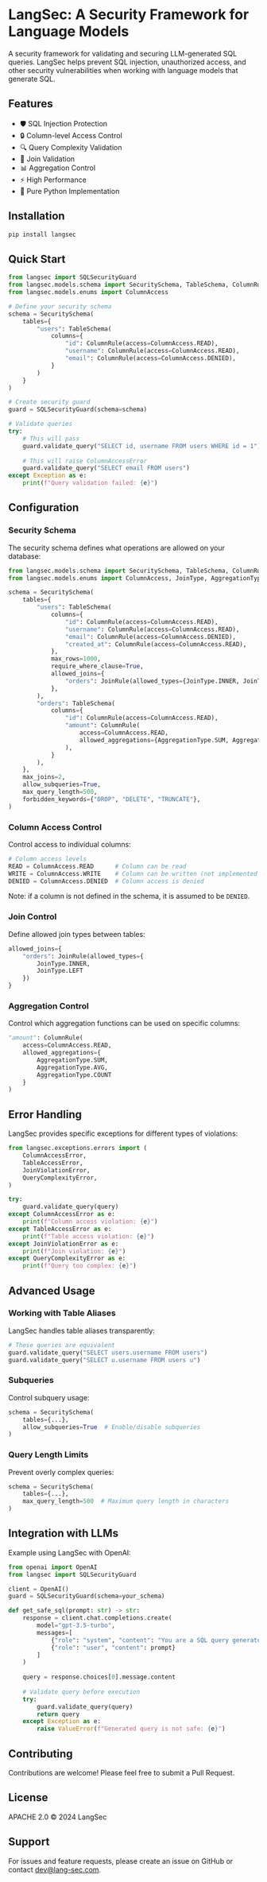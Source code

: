 # LangSec: A Security Framework for Language Models
A security framework for validating and securing LLM-generated SQL queries. LangSec helps prevent SQL injection, unauthorized access, and other security vulnerabilities when working with language models that generate SQL.

## Features

- 🛡️ SQL Injection Protection
- 🔒 Column-level Access Control
- 🔍 Query Complexity Validation
- 🤝 Join Validation
- 📊 Aggregation Control
- ⚡ High Performance
- 🐍 Pure Python Implementation

## Installation

```bash
pip install langsec
```

## Quick Start

```python
from langsec import SQLSecurityGuard
from langsec.models.schema import SecuritySchema, TableSchema, ColumnRule
from langsec.models.enums import ColumnAccess

# Define your security schema
schema = SecuritySchema(
    tables={
        "users": TableSchema(
            columns={
                "id": ColumnRule(access=ColumnAccess.READ),
                "username": ColumnRule(access=ColumnAccess.READ),
                "email": ColumnRule(access=ColumnAccess.DENIED),
            }
        )
    }
)

# Create security guard
guard = SQLSecurityGuard(schema=schema)

# Validate queries
try:
    # This will pass
    guard.validate_query("SELECT id, username FROM users WHERE id = 1")
    
    # This will raise ColumnAccessError
    guard.validate_query("SELECT email FROM users")
except Exception as e:
    print(f"Query validation failed: {e}")
```

## Configuration

### Security Schema

The security schema defines what operations are allowed on your database:

```python
from langsec.models.schema import SecuritySchema, TableSchema, ColumnRule, JoinRule
from langsec.models.enums import ColumnAccess, JoinType, AggregationType

schema = SecuritySchema(
    tables={
        "users": TableSchema(
            columns={
                "id": ColumnRule(access=ColumnAccess.READ),
                "username": ColumnRule(access=ColumnAccess.READ),
                "email": ColumnRule(access=ColumnAccess.DENIED),
                "created_at": ColumnRule(access=ColumnAccess.READ),
            },
            max_rows=1000,
            require_where_clause=True,
            allowed_joins={
                "orders": JoinRule(allowed_types={JoinType.INNER, JoinType.LEFT})
            },
        ),
        "orders": TableSchema(
            columns={
                "id": ColumnRule(access=ColumnAccess.READ),
                "amount": ColumnRule(
                    access=ColumnAccess.READ,
                    allowed_aggregations={AggregationType.SUM, AggregationType.AVG},
                ),
            }
        ),
    },
    max_joins=2,
    allow_subqueries=True,
    max_query_length=500,
    forbidden_keywords={"DROP", "DELETE", "TRUNCATE"},
)
```

### Column Access Control

Control access to individual columns:

```python
# Column access levels
READ = ColumnAccess.READ      # Column can be read
WRITE = ColumnAccess.WRITE    # Column can be written (not implemented yet)
DENIED = ColumnAccess.DENIED  # Column access is denied
```

Note: if a column is not defined in the schema, it is assumed to be `DENIED`.

### Join Control

Define allowed join types between tables:

```python
allowed_joins={
    "orders": JoinRule(allowed_types={
        JoinType.INNER, 
        JoinType.LEFT
    })
}
```

### Aggregation Control

Control which aggregation functions can be used on specific columns:

```python
"amount": ColumnRule(
    access=ColumnAccess.READ,
    allowed_aggregations={
        AggregationType.SUM,
        AggregationType.AVG,
        AggregationType.COUNT
    }
)
```

## Error Handling

LangSec provides specific exceptions for different types of violations:

```python
from langsec.exceptions.errors import (
    ColumnAccessError,
    TableAccessError,
    JoinViolationError,
    QueryComplexityError,
)

try:
    guard.validate_query(query)
except ColumnAccessError as e:
    print(f"Column access violation: {e}")
except TableAccessError as e:
    print(f"Table access violation: {e}")
except JoinViolationError as e:
    print(f"Join violation: {e}")
except QueryComplexityError as e:
    print(f"Query too complex: {e}")
```

## Advanced Usage

### Working with Table Aliases

LangSec handles table aliases transparently:

```python
# These queries are equivalent
guard.validate_query("SELECT users.username FROM users")
guard.validate_query("SELECT u.username FROM users u")
```

### Subqueries

Control subquery usage:

```python
schema = SecuritySchema(
    tables={...},
    allow_subqueries=True  # Enable/disable subqueries
)
```

### Query Length Limits

Prevent overly complex queries:

```python
schema = SecuritySchema(
    tables={...},
    max_query_length=500  # Maximum query length in characters
)
```

## Integration with LLMs

Example using LangSec with OpenAI:

```python
from openai import OpenAI
from langsec import SQLSecurityGuard

client = OpenAI()
guard = SQLSecurityGuard(schema=your_schema)

def get_safe_sql(prompt: str) -> str:
    response = client.chat.completions.create(
        model="gpt-3.5-turbo",
        messages=[
            {"role": "system", "content": "You are a SQL query generator."},
            {"role": "user", "content": prompt}
        ]
    )
    
    query = response.choices[0].message.content
    
    # Validate query before execution
    try:
        guard.validate_query(query)
        return query
    except Exception as e:
        raise ValueError(f"Generated query is not safe: {e}")
```

## Contributing

Contributions are welcome! Please feel free to submit a Pull Request.

## License

APACHE 2.0 © 2024 LangSec

## Support

For issues and feature requests, please create an issue on GitHub or contact dev@lang-sec.com.